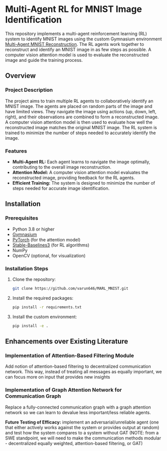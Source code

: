 # Multi-Agent RL for MNIST Image Identification

This repository implements a multi-agent reinforcement learning (RL) system to identify MNIST images using the custom Gymnasium environment [Multi-Agent MNIST Reconstruction](https://github.com/yourusername/multi-agent-mnist-gym). The RL agents work together to reconstruct and identify an MNIST image in as few steps as possible. A computer vision attention model is used to evaluate the reconstructed image and guide the training process.

## Overview

### Project Description

The project aims to train multiple RL agents to collaboratively identify an MNIST image. The agents are placed on random parts of the image and have limited views. They navigate the image using actions (up, down, left, right), and their observations are combined to form a reconstructed image. A computer vision attention model is then used to evaluate how well the reconstructed image matches the original MNIST image. The RL system is trained to minimize the number of steps needed to accurately identify the image.

### Features

- **Multi-Agent RL:** Each agent learns to navigate the image optimally, contributing to the overall image reconstruction.
- **Attention Model:** A computer vision attention model evaluates the reconstructed image, providing feedback for the RL agents.
- **Efficient Training:** The system is designed to minimize the number of steps needed for accurate image identification.

## Installation

### Prerequisites

- Python 3.8 or higher
- [Gymnasium](https://gymnasium.farama.org/)
- [PyTorch](https://pytorch.org/) (for the attention model)
- [Stable-Baselines3](https://stable-baselines3.readthedocs.io/) (for RL algorithms)
- NumPy
- OpenCV (optional, for visualization)

### Installation Steps

1. Clone the repository:

    ```bash
    git clone https://github.com/varun646/MARL_MNIST.git
    ```

2. Install the required packages:

    ```bash
    pip install -r requirements.txt
    ```

3. Install the custom environment:

    ```bash
    pip install -e .
    ```

## Enhancements over Existing Literature

### Implementation of Attention-Based Filtering Module
Add notion of attention-based filtering to decentralized communication network. This way, instead of treating all messages as equally important, we can focus more on input that provides new insights

### Implementation of Graph Attention Network for Communication Graph
Replace a fully-connected communication graph with a graph attention network so we can learn to devalue less important/less reliable agents.

**Future Testing of Efficacy:** implement an adversarial/unreliable agent (one that either actively works against the system or provides output at random) and test how the system compares to a system without GAT (NOTE: from a SWE standpoint, we will need to make the communication methods modular - decentralized equally weighted, attention-based filtering, or GAT)
